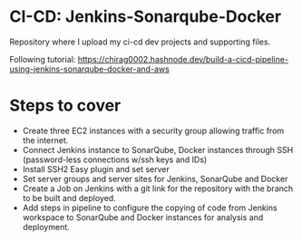 # CI-CD: Jenkins-Sonarqube-Docker
Repository where I upload my ci-cd dev projects and supporting files.

Following tutorial: https://chirag0002.hashnode.dev/build-a-cicd-pipeline-using-jenkins-sonarqube-docker-and-aws

# Steps to cover
- Create three EC2 instances with a security group allowing traffic from the internet.
- Connect Jenkins instance to SonarQube, Docker instances through SSH (password-less connections w/ssh keys and IDs)
- Install SSH2 Easy plugin and set server
- Set server groups and server sites for Jenkins, SonarQube and Docker
- Create a Job on Jenkins with a git link for the repository with the branch to be built and deployed.
- Add steps in pipeline to configure the copying of code from Jenkins workspace to SonarQube and Docker instances for analysis and deployment.
